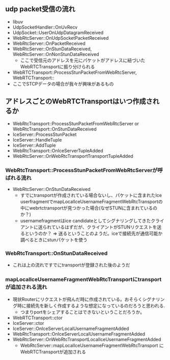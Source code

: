 ## udp packet受信の流れ
- libuv
- UdpSocketHandler::OnUvRecv
- UdpSocket::UserOnUdpDatagramReceived
- WebRtcServer::OnUdpSocketPacketReceived
- WebRtcServer::OnPacketReceived
- WebRtcServer::OnStunDataReceived, WebRtcServer::OnNonStunDataReceived
  - ここで受信元のアドレスを元にパケットがアドレスに紐づいたWebRTCTransportに振り分けられる
- WebRTCTransport::ProcessStunPacketFromWebRtcServer, WebRTCTransport::
- ここでSTCPデータの場合が我々が興味があるもの

## アドレスごとのWebRTCTransportはいつ作成されるか
- WebRtcTransport::ProcessStunPacketFromWebRtcServer or WebRtcTransport::OnStunDataReceived
- IceServer::ProcessStunPacket
- IceServer::HandleTuple
- IceServer::AddTuple
- WebRtcTransport::OnIceServerTupleAdded
- WebRtcServer::OnWebRtcTransportTransportTupleAdded

### WebRtcTransport::ProcessStunPacketFromWebRtcServerが呼ばれる流れ
- WebRtcServer::OnStunDataReceived
  - すでにtransportが作成されている場合ないし、パケットに含まれたIce userfragmentでmapLocalIceUsernameFragmentWebRtcTransportの中にwebrtctransportが見つかった場合(なぜSTUNに含まれているのか？)
  - usernamefragmentはice candidateとしてシグナリングしてきたクライアントに送られているはずだが、クライアントがSTUNリクエストを送るというのか？ => 送るということのようだ。iceで接続先が通信可能か調べるときにstunパケットを使う

### WebRtcTransport::OnStunDataReceived
- これは上の流れですでにtransportが登録された後のようだ

### mapLocalIceUsernameFragmentWebRtcTransportにtransportが追加される流れ
- 現状Routerにリクエストが飛んだ時に作成されている。おそらくシグナリング時に接続先を新しく作成するような想定になっているのだろうと思われる.
  - つまりportをシェアすることはできないということだろうか。
- WebRTCTransport::ctor
- IceServer::ctor
- IceServer::OnIceServerLocalUsernameFragmentAdded
- WebRtcTransport::OnIceServerLocalUsernameFragmentAdded
- WebRtcServer::OnWebRtcTransportLocalIceUsernameFragmentAdded
  - WebRtcServer::mapLocalIceUsernameFragmentWebRtcTransport にWebRTCTransportが追加される
